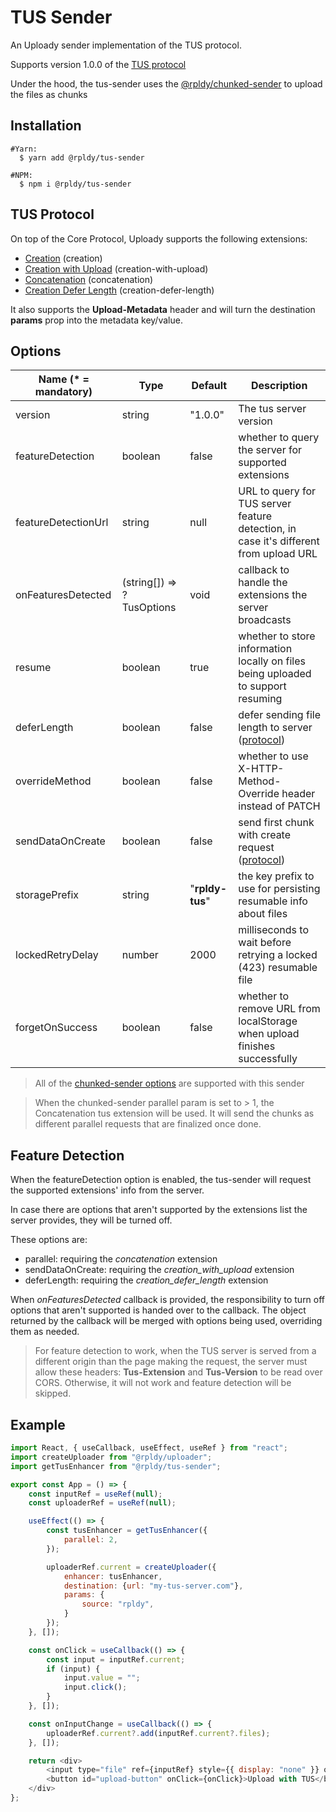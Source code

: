 
<!--
<a href="https://badge.fury.io/js/%40rpldy%2Fchunked-sender">
    <img src="https://badge.fury.io/js/%40rpldy%2Fchunked-sender.svg" alt="npm version" height="20"></a>
<a href="https://circleci.com/gh/rpldy/react-uploady">
    <img src="https://circleci.com/gh/rpldy/react-uploady.svg?style=svg" alt="circleci status"/></a>  
<a href="https://codecov.io/gh/rpldy/react-uploady">
    <img src="https://codecov.io/gh/rpldy/react-uploady/branch/master/graph/badge.svg" alt="codecov status"/></a> 
<a href="https://bundlephobia.com/result?p=@rpldy/chunked-sender">
    <img src="https://badgen.net/bundlephobia/minzip/@rpldy/chunked-sender" alt="bundlephobia badge"/></a>
<a href="https://react-uploady-storybook.netlify.com">
   <img src="https://cdn.jsdelivr.net/gh/storybookjs/brand@master/badge/badge-storybook.svg" alt="rpldy storybook"/></a> 
-->

# TUS Sender

An Uploady sender implementation of the TUS protocol.

Supports version 1.0.0 of the [TUS protocol](https://tus.io/protocols/resumable-upload.html)

Under the hood, the tus-sender uses the [@rpldy/chunked-sender](../chunked-sender) to upload the files as chunks 

## Installation

```shell
#Yarn:
  $ yarn add @rpldy/tus-sender

#NPM:
  $ npm i @rpldy/tus-sender
``` 

## TUS Protocol

On top of the Core Protocol, Uploady supports the following extensions:

- [Creation](https://tus.io/protocols/resumable-upload.html#creation) (creation)
- [Creation with Upload](https://tus.io/protocols/resumable-upload.html#creation-with-upload) (creation-with-upload)
- [Concatenation](https://tus.io/protocols/resumable-upload.html#concatenation) (concatenation)
- [Creation Defer Length](https://tus.io/protocols/resumable-upload.html#upload-defer-length) (creation-defer-length)

It also supports the __Upload-Metadata__ header and will turn the destination __params__ prop into the metadata key/value.

## Options

| Name (* = mandatory) | Type          | Default       | Description  
| --------------       | ------------- | ------------- | ------------
| version           | string    | "1.0.0" | The tus server version
| featureDetection | boolean    | false | whether to query the server for supported extensions
| featureDetectionUrl | string | null | URL to query for TUS server feature detection, in case it's different from upload URL
| onFeaturesDetected  | (string[]) => ?TusOptions | void | callback to handle the extensions the server broadcasts
| resume    |   boolean     | true | whether to store information locally on files being uploaded to support resuming
| deferLength | boolean | false | defer sending file length to server ([protocol](https://tus.io/protocols/resumable-upload.html#upload-defer-length))
| overrideMethod | boolean | false | whether to use X-HTTP-Method-Override header instead of PATCH
| sendDataOnCreate | boolean | false | send first chunk with create request ([protocol](https://tus.io/protocols/resumable-upload.html#creation-with-upload))
| storagePrefix | string | "__rpldy-tus__" | the key prefix to use for persisting resumable info about files
| lockedRetryDelay | number | 2000 | milliseconds to wait before retrying a locked (423) resumable file
| forgetOnSuccess   | boolean | false | whether to remove URL from localStorage when upload finishes successfully

> All of the [chunked-sender options](../chunked-sender#options) are supported with this sender


> When the chunked-sender parallel param is set to > 1, the Concatenation tus extension will be used.
>It will send the chunks as different parallel requests that are finalized once done.

## Feature Detection

When the featureDetection option is enabled, the tus-sender will request the supported extensions' info from the server.

In case there are options that aren't supported by the extensions list the server provides, 
they will be turned off.

These options are:

- parallel: requiring the _concatenation_ extension
- sendDataOnCreate: requiring the _creation_with_upload_ extension
- deferLength: requiring the _creation_defer_length_ extension

When _onFeaturesDetected_ callback is provided, the responsibility to turn off options that aren't supported
is handed over to the callback. The object returned by the callback will be merged with options being used, overriding them as needed.

> For feature detection to work, when the TUS server is served from a different origin than the page making the request, 
the server must allow these headers: __Tus-Extension__ and __Tus-Version__ to be read over CORS. 
>Otherwise, it will not work and feature detection will be skipped.

## Example

```javascript
import React, { useCallback, useEffect, useRef } from "react";
import createUploader from "@rpldy/uploader";
import getTusEnhancer from "@rpldy/tus-sender";

export const App = () => {
	const inputRef = useRef(null);
	const uploaderRef = useRef(null);

	useEffect(() => {
		const tusEnhancer = getTusEnhancer({
            parallel: 2,                
		});

		uploaderRef.current = createUploader({
			enhancer: tusEnhancer,
			destination: {url: "my-tus-server.com"},
			params: {
				source: "rpldy",		
			}
		});
	}, []);

	const onClick = useCallback(() => {
		const input = inputRef.current;
		if (input) {
			input.value = "";
			input.click();
		}
	}, []);

	const onInputChange = useCallback(() => {
		uploaderRef.current?.add(inputRef.current?.files);
	}, []);

	return <div>
		<input type="file" ref={inputRef} style={{ display: "none" }} onChange={onInputChange}/>
		<button id="upload-button" onClick={onClick}>Upload with TUS</button>
	</div>
};

```